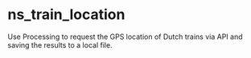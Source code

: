 # ns_train_location
Use Processing to request the GPS location of Dutch trains via API and saving the results to a local file.
